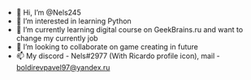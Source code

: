 - 👋 Hi, I’m @Nels245
- 👀 I’m interested in learning Python
- 🌱 I’m currently learning digital course on GeekBrains.ru and want to change my currently job
- 💞️ I’m looking to collaborate on game creating in future
- 📫 My discord - Nels#2977 (With Ricardo profile icon), mail - boldirevpavel97@yandex.ru
<!---
Nels245/Nels245 is a ✨ special ✨ repository because its `README.md` (this file) appears on your GitHub profile.
You can click the Preview link to take a look at your changes.
--->
